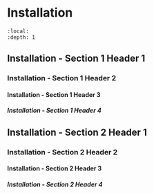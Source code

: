 # Installation

```{contents}
:local:
:depth: 1
```

## Installation - Section 1 Header 1
### Installation - Section 1 Header 2
#### Installation - Section 1 Header 3
##### Installation - Section 1 Header 4

## Installation - Section 2 Header 1
### Installation - Section 2 Header 2
#### Installation - Section 2 Header 3
##### Installation - Section 2 Header 4